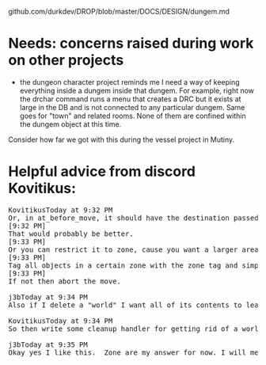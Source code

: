 github.com/durkdev/DROP/blob/master/DOCS/DESIGN/dungem.md

# Needs: concerns raised during work on other projects
- the dungeon character project reminds me I need a way of keeping everything inside a dungem inside that dungem. For example,
right now the drchar command runs a menu that creates a DRC but it exists at large in the DB and is not connected to any particular
dungem.  Same goes for "town" and related rooms. None of them are confined within the  dungem object at this time.

Consider how far we got with this during the vessel project in Mutiny.

# Helpful advice from discord Kovitikus:

<pre>
KovitikusToday at 9:32 PM
Or, in at_before_move, it should have the destination passed along. So just check if destination != obj.home: return
[9:32 PM]
That would probably be better.
[9:33 PM]
Or you can restrict it to zone, cause you want a larger area of movement, but not cross pollinated zones?
[9:33 PM]
Tag all objects in a certain zone with the zone tag and simply check if the destination has the same tag as the object being moved.
[9:33 PM]
If not then abort the move.

j3bToday at 9:34 PM
Also if I delete a "world" I want all of its contents to leave at the same time.   Yes, can I dynamically create a zone, as part of the at_creation of my "world object"

KovitikusToday at 9:34 PM
So then write some cleanup handler for getting rid of a world. It should be easy. Search for all objects with that zone tag then delete them.

j3bToday at 9:35 PM
Okay yes I like this.  Zone are my answer for now. I will meditate upon this. Thanks!
</pre>
